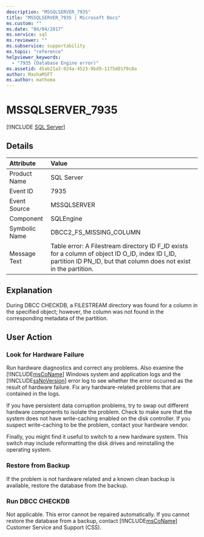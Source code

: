 ```yaml
---
description: "MSSQLSERVER_7935"
title: "MSSQLSERVER_7935 | Microsoft Docs"
ms.custom: ""
ms.date: "04/04/2017"
ms.service: sql
ms.reviewer: ""
ms.subservice: supportability
ms.topic: "reference"
helpviewer_keywords: 
  - "7935 (Database Engine error)"
ms.assetid: 45ab21a3-024a-4523-9bd9-1175d01f9c8a
author: MashaMSFT
ms.author: mathoma
---
```

# MSSQLSERVER_7935
 [!INCLUDE [SQL Server](../../includes/applies-to-version/sqlserver.md)]
  
## Details  
  
| Attribute | Value |  
| :-------- | :---- |  
|Product Name|SQL Server|  
|Event ID|7935|  
|Event Source|MSSQLSERVER|  
|Component|SQLEngine|  
|Symbolic Name|DBCC2_FS_MISSING_COLUMN|  
|Message Text|Table error: A Filestream directory ID F_ID exists for a column of object ID O_ID, index ID I_ID, partition ID PN_ID, but that column does not exist in the partition.|  
  
## Explanation  
During DBCC CHECKDB, a FILESTREAM directory was found for a column in the specified object; however, the column was not found in the corresponding metadata of the partition.  
  
## User Action  
  
### Look for Hardware Failure  
Run hardware diagnostics and correct any problems. Also examine the [!INCLUDE[msCoName](../../includes/msconame-md.md)] Windows system and application logs and the [!INCLUDE[ssNoVersion](../../includes/ssnoversion-md.md)] error log to see whether the error occurred as the result of hardware failure. Fix any hardware-related problems that are contained in the logs.  
  
If you have persistent data corruption problems, try to swap out different hardware components to isolate the problem. Check to make sure that the system does not have write-caching enabled on the disk controller. If you suspect write-caching to be the problem, contact your hardware vendor.  
  
Finally, you might find it useful to switch to a new hardware system. This switch may include reformatting the disk drives and reinstalling the operating system.  
  
### Restore from Backup  
If the problem is not hardware related and a known clean backup is available, restore the database from the backup.  
  
### Run DBCC CHECKDB  
Not applicable. This error cannot be repaired automatically. If you cannot restore the database from a backup, contact [!INCLUDE[msCoName](../../includes/msconame-md.md)] Customer Service and Support (CSS).  
  
